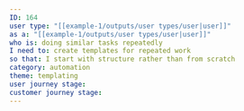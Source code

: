 ```yaml
---
ID: 164
user type: "[[example-1/outputs/user types/user|user]]"
as a: "[[example-1/outputs/user types/user|user]]"
who is: doing similar tasks repeatedly
I need to: create templates for repeated work
so that: I start with structure rather than from scratch
category: automation
theme: templating
user journey stage:
customer journey stage:
---
```

